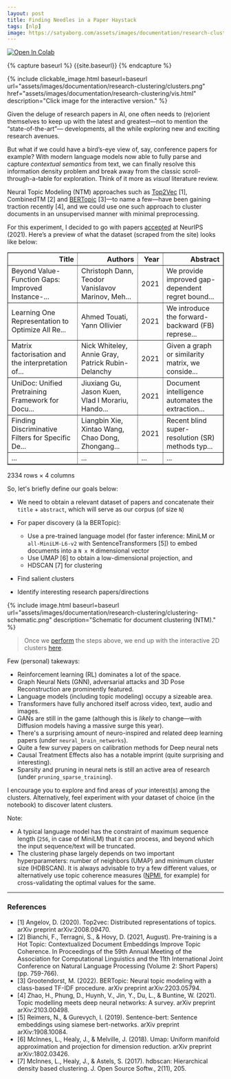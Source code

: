 ```yaml
---
layout: post
title: Finding Needles in a Paper Haystack
tags: [nlp]
image: https://satyaborg.com/assets/images/documentation/research-clustering/clusters.png
---
```


[![Open In Colab]({{site.baseurl}}/assets/images/colab-badge.svg)](https://colab.research.google.com/github/satyaborg/satyaborg.github.io/blob/main/assets/notebooks/paper-haystack.ipynb)

{% capture baseurl %}
  {{site.baseurl}}
{% endcapture %}

{% include clickable_image.html baseurl=baseurl url="assets/images/documentation/research-clustering/clusters.png" href="assets/images/documentation/research-clustering/vis.html" description="Click image for the interactive version." %}

Given the deluge of research papers in AI, one often needs to (re)orient themselves to keep up with the latest and greatest—not to mention the “state-of-the-art”— developments, all the while exploring new and exciting research avenues.

But what if we could have a bird’s-eye view of, say, conference papers for example? With modern language models now able to fully parse and capture *contextual semantics* from text, we can finally resolve this information density problem and break away from the classic scroll-through-a-table for exploration. Think of it more as *visual* literature review.

Neural Topic Modeling (NTM) approaches such as [Top2Vec](https://github.com/ddangelov/Top2Vec) [1], CombinedTM [2] and [BERTopic](https://github.com/MaartenGr/BERTopic) [3]—to name a few—have been gaining traction recently [4], and we could use one such approach to cluster documents in an unsupervised manner with minimal preprocessing.

For this experiment, I decided to go with papers [accepted](https://proceedings.neurips.cc/paper/2021) at NeurIPS (2021). Here’s a preview of what the dataset (scraped from the site) looks like below:

<table border="1" class="dataframe">
  <thead>
    <tr style="text-align: right;">
      <th>Title</th>
      <th>Authors</th>
      <th>Year</th>
      <th>Abstract</th>
    </tr>
  </thead>
  <tbody>
    <tr>
      <td>Beyond Value-Function Gaps: Improved Instance-...</td>
      <td>Christoph Dann, Teodor Vanislavov Marinov, Meh...</td>
      <td>2021</td>
      <td>We provide improved gap-dependent regret bound...</td>
    </tr>
    <tr>
      <td>Learning One Representation to Optimize All Re...</td>
      <td>Ahmed Touati, Yann Ollivier</td>
      <td>2021</td>
      <td>We introduce the forward-backward (FB) represe...</td>
    </tr>
    <tr>
      <td>Matrix factorisation and the interpretation of...</td>
      <td>Nick Whiteley, Annie Gray, Patrick Rubin-Delanchy</td>
      <td>2021</td>
      <td>Given a graph or similarity matrix, we conside...</td>
    </tr>
    <tr>
      <td>UniDoc: Unified Pretraining Framework for Docu...</td>
      <td>Jiuxiang Gu, Jason Kuen, Vlad I Morariu, Hando...</td>
      <td>2021</td>
      <td>Document intelligence automates the extraction...</td>
    </tr>
    <tr>
      <td>Finding Discriminative Filters for Specific De...</td>
      <td>Liangbin Xie, Xintao Wang, Chao Dong, Zhongang...</td>
      <td>2021</td>
      <td>Recent blind super-resolution (SR) methods typ...</td>
    </tr>
    <tr>
      <td>...</td>
      <td>...</td>
      <td>...</td>
      <td>...</td>
    </tr>
  </tbody>
</table>
<p>2334 rows × 4 columns</p>


So, let's briefly define our goals below:
- We need to obtain a relevant dataset of papers and concatenate their `title` +  `abstract`, which will serve as our corpus (of size `N`)
- For paper discovery (à la BERTopic):
    - Use a pre-trained language model (for faster inference: MiniLM or `all-MiniLM-L6-v2` with SentenceTransformers [5]) to embed documents into a `N x M` dimensional vector
    - Use UMAP [6] to obtain a low-dimensional projection, and
    - HDSCAN [7] for clustering

- Find salient clusters
- Identify interesting research papers/directions

{% include image.html baseurl=baseurl url="assets/images/documentation/research-clustering/clustering-schematic.png" description="Schematic for document clustering (NTM)." %}

> Once we [perform](https://github.com/satyaborg/satyaborg.github.io/blob/main/assets/notebooks/paper-haystack.ipynb) the steps above, we end up with the interactive 2D clusters [here]({{site.baseurl}}/assets/images/documentation/research-clustering/vis.html).

Few (personal) takeways:

- Reinforcement learning (RL) dominates a lot of the space.
- Graph Neural Nets (GNN), adversarial attacks and 3D Pose Reconstruction are prominently featured.
- Language models (including topic modeling) occupy a sizeable area.
- Transformers have fully anchored itself across video, text, audio and images.
- GANs are still in the game (although this is *likely* to change—with Diffusion models having a massive surge this year).
- There's a surprising amount of neuro-inspired and related deep learning papers (under `neural_brain_networks`).
- Quite a few survey papers on calibration methods for Deep neural nets
- Causal Treatment Effects also has a notable imprint (quite surprising and interesting).
- Sparsity and pruning in neural nets is still an active area of research (under `pruning_sparse_training`).

I encourage you to explore and find areas of *your* interest(s) among the clusters. Alternatively, feel experiment with your dataset of choice (in the notebook) to discover latent clusters.

Note:

- A typical language model has the constraint of maximum sequence length (`256`, in case of MiniLM) that it can process, and beyond which the input sequence/text will be truncated.
- The clustering phase largely depends on two important hyperparameters: number of  neighbors (UMAP) and minimum cluster size (HDBSCAN). It is always advisable to try a few different values, or alternatively use topic coherence measures ([NPMI](https://radimrehurek.com/gensim/models/coherencemodel.html), for example) for cross-validating the optimal values for the same.

<hr/>

### References

- [1] Angelov, D. (2020). Top2vec: Distributed representations of topics. arXiv preprint arXiv:2008.09470.
- [2] Bianchi, F., Terragni, S., & Hovy, D. (2021, August). Pre-training is a Hot Topic: Contextualized Document Embeddings Improve Topic Coherence. In Proceedings of the 59th Annual Meeting of the Association for Computational Linguistics and the 11th International Joint Conference on Natural Language Processing (Volume 2: Short Papers) (pp. 759-766).
- [3] Grootendorst, M. (2022). BERTopic: Neural topic modeling with a class-based TF-IDF procedure. arXiv preprint arXiv:2203.05794.
- [4] Zhao, H., Phung, D., Huynh, V., Jin, Y., Du, L., & Buntine, W. (2021). Topic modelling meets deep neural networks: A survey. arXiv preprint arXiv:2103.00498.
- [5] Reimers, N., & Gurevych, I. (2019). Sentence-bert: Sentence embeddings using siamese bert-networks. arXiv preprint arXiv:1908.10084.
- [6] McInnes, L., Healy, J., & Melville, J. (2018). Umap: Uniform manifold approximation and projection for dimension reduction. arXiv preprint arXiv:1802.03426.
- [7] McInnes, L., Healy, J., & Astels, S. (2017). hdbscan: Hierarchical density based clustering. J. Open Source Softw., 2(11), 205.
